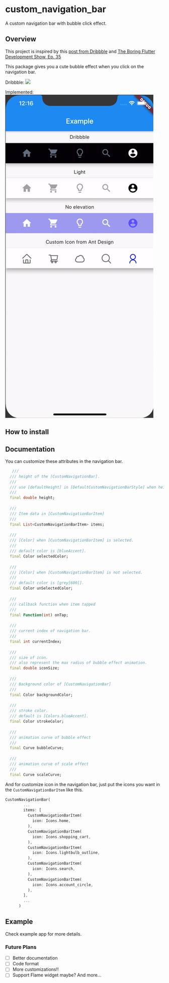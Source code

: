 # custom_navigation_bar

A custom navigation bar with bubble click effect.

## Overview

This project is inspired by this [post from Dribbble](https://dribbble.com/shots/7134849-Simple-Tab-Bar-Animation) and [The Boring Flutter Development Show, Ep. 35](https://www.youtube.com/watch?v=Qk_x9y_wGXQ)

This package gives you a cute bubble effect when you click on the navigation bar.

Dribbble:
<img src="https://cdn.dribbble.com/users/2114584/screenshots/7134849/media/96e4a6002a476bad7bd809ac71e28698.gif">

Implemented:
<img src=screenshot.gif>

## How to install

## Documentation
You can customize these attributes in the navigation bar.
```dart
   ///
  /// height of the [CustomNavigationBar].
  ///
  /// use [defaultHeight] in [DefaultCustomNavigationBarStyle] when height is null.
  ///
  final double height;

  ///
  /// Item data in [CustomNavigationBarItem]
  ///
  final List<CustomNavigationBarItem> items;

  ///
  /// [Color] when [CustomNavigationBarItem] is selected.
  ///
  /// default color is [blueAccent].
  final Color selectedColor;

  ///
  /// [Color] when [CustomNavigationBarItem] is not selected.
  ///
  /// default color is [grey[600]].
  final Color unSelectedColor;

  ///
  /// callback function when item tapped
  ///
  final Function(int) onTap;

  ///
  /// current index of navigation bar.
  ///
  final int currentIndex;

  ///
  /// size of icon.
  /// also represent the max radius of bubble effect animation.
  final double iconSize;

  ///
  /// Background color of [CustomNavigationBar]
  ///
  final Color backgroundColor;

  ///
  /// stroke color.
  /// default is [Colors.blueAccent].
  final Color strokeColor;

  ///
  /// animation curve of bubble effect
  ///
  final Curve bubbleCurve;

  ///
  /// animation curve of scale effect
  ///
  final Curve scaleCurve;
```

And for customize icon in the navigation bar, just put the icons you want in the ```CustomNavigationBarItem``` like this.
```dart
CustomNavigationBar(
        ...
        items: [
          CustomNavigationBarItem(
            icon: Icons.home,
          ),
          CustomNavigationBarItem(
            icon: Icons.shopping_cart,
          ),
          CustomNavigationBarItem(
            icon: Icons.lightbulb_outline,
          ),
          CustomNavigationBarItem(
            icon: Icons.search,
          ),
          CustomNavigationBarItem(
            icon: Icons.account_circle,
          ),
        ],
        ...
      )
```

## Example
Check example app for more details.

### Future Plans
- [ ] Better documentation
- [ ] Code format
- [ ] More customizations!!
- [ ] Support Flame widget maybe?
And more...